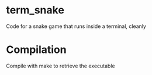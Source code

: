 # term_snake

Code for a snake game that runs inside a terminal, cleanly

# Compilation
Compile with make to retrieve the executable
